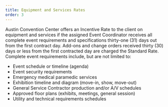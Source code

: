 ```yaml
---
title: Equipment and Services Rates
order: 3
---
```


Austin Convention Center offers an Incentive Rate to the client on equipment and services if the assigned Event Coordinator receives all complete event requirements and specifications thirty-one (31) days out from the first contract day. Add-ons and change orders received thirty (30) days or less from the first contracted day are charged the Standard Rate. Complete event requirements include, but are not limited to:

- Event schedule or timeline (agenda)
- Event security requirements
- Emergency medical paramedic services
- Exhibition timeline and diagram (move-in, show, move-out)
- General Service Contractor production and/or A/V schedules
- Approved floor plans (exhibits, meetings, general session)
- Utility and technical requirements schedules
